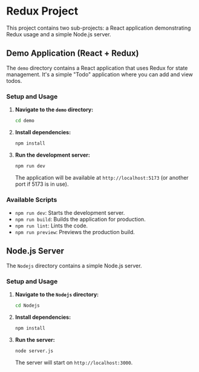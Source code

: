 # Redux Project

This project contains two sub-projects: a React application demonstrating Redux usage and a simple Node.js server.

## Demo Application (React + Redux)

The `demo` directory contains a React application that uses Redux for state management. It's a simple "Todo" application where you can add and view todos.

### Setup and Usage

1.  **Navigate to the `demo` directory:**
    ```bash
    cd demo
    ```

2.  **Install dependencies:**
    ```bash
    npm install
    ```

3.  **Run the development server:**
    ```bash
    npm run dev
    ```
    The application will be available at `http://localhost:5173` (or another port if 5173 is in use).

### Available Scripts

-   `npm run dev`: Starts the development server.
-   `npm run build`: Builds the application for production.
-   `npm run lint`: Lints the code.
-   `npm run preview`: Previews the production build.

## Node.js Server

The `Nodejs` directory contains a simple Node.js server.

### Setup and Usage

1.  **Navigate to the `Nodejs` directory:**
    ```bash
    cd Nodejs
    ```

2.  **Install dependencies:**
    ```bash
    npm install
    ```

3.  **Run the server:**
    ```bash
    node server.js
    ```
    The server will start on `http://localhost:3000`.
